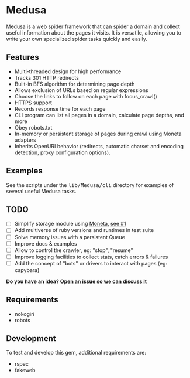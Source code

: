 # Medusa

Medusa is a web spider framework that can spider a domain and collect useful
information about the pages it visits. It is versatile, allowing you to
write your own specialized spider tasks quickly and easily.


## Features
 - Multi-threaded design for high performance
 - Tracks 301 HTTP redirects
 - Built-in BFS algorithm for determining page depth
 - Allows exclusion of URLs based on regular expressions
 - Choose the links to follow on each page with focus_crawl()
 - HTTPS support
 - Records response time for each page
 - CLI program can list all pages in a domain, calculate page depths, and more
 - Obey robots.txt
 - In-memory or persistent storage of pages during crawl using Moneta adapters
 - Inherits OpenURI behavior (redirects, automatic charset and encoding detection, proxy configuration options).

## Examples

See the scripts under the <tt>lib/Medusa/cli</tt> directory for examples of several useful Medusa tasks.

## TODO

- [ ] Simplify storage module using [Moneta](https://github.com/minad/moneta), [see #1](https://github.com/brutuscat/medusa/issues/1)
- [ ] Add multiverse of ruby versions and runtimes in test suite
- [ ] Solve memory issues with a persistent Queue
- [ ] Improve docs & examples
- [ ] Allow to control the crawler, eg: "stop", "resume"
- [ ] Improve logging facilities to collect stats, catch errors & failures
- [ ] Add the concept of "bots" or drivers to interact with pages (eg: capybara)

**Do you have an idea? [Open an issue so we can discuss it](https://github.com/brutuscat/medusa/issues/new)**

## Requirements

 - nokogiri
 - robots

## Development

To test and develop this gem, additional requirements are:
 - rspec
 - fakeweb
